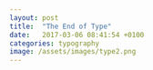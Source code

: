 ```yaml
---
layout: post
title:  "The End of Type"
date:   2017-03-06 08:41:54 +0100
categories: typography
image: /assets/images/type2.png
---
```


